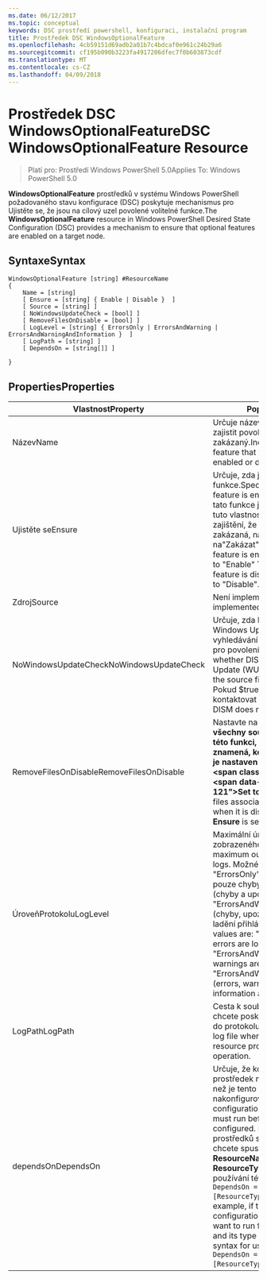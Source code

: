 ```yaml
---
ms.date: 06/12/2017
ms.topic: conceptual
keywords: DSC prostředí powershell, konfiguraci, instalační program
title: Prostředek DSC WindowsOptionalFeature
ms.openlocfilehash: 4cb59151d69adb2a01b7c4bdcaf0e961c24b29a6
ms.sourcegitcommit: cf195b090b3223fa4917206dfec7f0b603873cdf
ms.translationtype: MT
ms.contentlocale: cs-CZ
ms.lasthandoff: 04/09/2018
---
```

# <a name="dsc-windowsoptionalfeature-resource"></a><span data-ttu-id="24cd9-103">Prostředek DSC WindowsOptionalFeature</span><span class="sxs-lookup"><span data-stu-id="24cd9-103">DSC WindowsOptionalFeature Resource</span></span>

> <span data-ttu-id="24cd9-104">Platí pro: Prostředí Windows PowerShell 5.0</span><span class="sxs-lookup"><span data-stu-id="24cd9-104">Applies To: Windows PowerShell 5.0</span></span>

<span data-ttu-id="24cd9-105">**WindowsOptionalFeature** prostředků v systému Windows PowerShell požadovaného stavu konfigurace (DSC) poskytuje mechanismus pro Ujistěte se, že jsou na cílový uzel povolené volitelné funkce.</span><span class="sxs-lookup"><span data-stu-id="24cd9-105">The **WindowsOptionalFeature** resource in Windows PowerShell Desired State Configuration (DSC) provides a mechanism to ensure that optional features are enabled on a target node.</span></span>

## <a name="syntax"></a><span data-ttu-id="24cd9-106">Syntaxe</span><span class="sxs-lookup"><span data-stu-id="24cd9-106">Syntax</span></span>

```
WindowsOptionalFeature [string] #ResourceName
{
    Name = [string]
    [ Ensure = [string] { Enable | Disable }  ]
    [ Source = [string] ]
    [ NoWindowsUpdateCheck = [bool] ]
    [ RemoveFilesOnDisable = [bool] ]
    [ LogLevel = [string] { ErrorsOnly | ErrorsAndWarning | ErrorsAndWarningAndInformation }  ]
    [ LogPath = [string] ]
    [ DependsOn = [string[]] ]

}
```

## <a name="properties"></a><span data-ttu-id="24cd9-107">Properties</span><span class="sxs-lookup"><span data-stu-id="24cd9-107">Properties</span></span>

|  <span data-ttu-id="24cd9-108">Vlastnost</span><span class="sxs-lookup"><span data-stu-id="24cd9-108">Property</span></span>  |  <span data-ttu-id="24cd9-109">Popis</span><span class="sxs-lookup"><span data-stu-id="24cd9-109">Description</span></span>   |
|---|---|
| <span data-ttu-id="24cd9-110">Název</span><span class="sxs-lookup"><span data-stu-id="24cd9-110">Name</span></span>| <span data-ttu-id="24cd9-111">Určuje název funkce, které chcete zajistit povolený nebo zakázaný.</span><span class="sxs-lookup"><span data-stu-id="24cd9-111">Indicates the name of the feature that you want to ensure is enabled or disabled.</span></span>|
| <span data-ttu-id="24cd9-112">Ujistěte se</span><span class="sxs-lookup"><span data-stu-id="24cd9-112">Ensure</span></span>| <span data-ttu-id="24cd9-113">Určuje, zda je povolena funkce.</span><span class="sxs-lookup"><span data-stu-id="24cd9-113">Specifies whether the feature is enabled.</span></span> <span data-ttu-id="24cd9-114">K zajištění, že tato funkce je povoleno, nastavte tuto vlastnost možnost povolit"k zajištění, že tato funkce je zakázaná, nastavte vlastnost na"Zakázat".</span><span class="sxs-lookup"><span data-stu-id="24cd9-114">To ensure that the feature is enabled, set this property to "Enable" To ensure that the feature is disabled, set the property to "Disable".</span></span>|
| <span data-ttu-id="24cd9-115">Zdroj</span><span class="sxs-lookup"><span data-stu-id="24cd9-115">Source</span></span>| <span data-ttu-id="24cd9-116">Není implementováno.</span><span class="sxs-lookup"><span data-stu-id="24cd9-116">Not implemented.</span></span>|
| <span data-ttu-id="24cd9-117">NoWindowsUpdateCheck</span><span class="sxs-lookup"><span data-stu-id="24cd9-117">NoWindowsUpdateCheck</span></span>| <span data-ttu-id="24cd9-118">Určuje, zda DISM kontaktuje Windows Update (WU) při vyhledávání pro zdrojové soubory pro povolení funkce.</span><span class="sxs-lookup"><span data-stu-id="24cd9-118">Specifies whether DISM contacts Windows Update (WU) when searching for the source files to enable a feature.</span></span> <span data-ttu-id="24cd9-119">Pokud $true, DISM nebude kontaktovat služby WU.</span><span class="sxs-lookup"><span data-stu-id="24cd9-119">If $true, DISM does not contact WU.</span></span>|
| <span data-ttu-id="24cd9-120">RemoveFilesOnDisable</span><span class="sxs-lookup"><span data-stu-id="24cd9-120">RemoveFilesOnDisable</span></span>| <span data-ttu-id="24cd9-121">Nastavte na **$true** odebere všechny soubory přidružené k této funkci, pokud je zakázán (to znamená, když **zajistěte, aby** je nastaven na "Chybí").</span><span class="sxs-lookup"><span data-stu-id="24cd9-121">Set to **$true** to remove all files associated with the feature when it is disabled (that is, when **Ensure** is set to "Absent").</span></span>|
| <span data-ttu-id="24cd9-122">ÚroveňProtokolu</span><span class="sxs-lookup"><span data-stu-id="24cd9-122">LogLevel</span></span>| <span data-ttu-id="24cd9-123">Maximální úroveň výstupu zobrazeného v protokolech.</span><span class="sxs-lookup"><span data-stu-id="24cd9-123">The maximum output level shown in the logs.</span></span> <span data-ttu-id="24cd9-124">Možné hodnoty jsou: "ErrorsOnly" (jsou protokolovány pouze chyby), "ErrorsAndWarning" (chyby a upozornění přihlášení) a "ErrorsAndWarningAndInformation" (chyby, upozornění a informace o ladění přihlášeni).</span><span class="sxs-lookup"><span data-stu-id="24cd9-124">The accepted values are: "ErrorsOnly" (only errors are logged), "ErrorsAndWarning" (errors and warnings are logged), and "ErrorsAndWarningAndInformation" (errors, warnings, and debug information are logged).</span></span>|
| <span data-ttu-id="24cd9-125">LogPath</span><span class="sxs-lookup"><span data-stu-id="24cd9-125">LogPath</span></span>| <span data-ttu-id="24cd9-126">Cesta k souboru protokolu, kam chcete poskytovatele prostředků do protokolu operaci.</span><span class="sxs-lookup"><span data-stu-id="24cd9-126">The path to a log file where you want the resource provider to log the operation.</span></span>|
| <span data-ttu-id="24cd9-127">dependsOn</span><span class="sxs-lookup"><span data-stu-id="24cd9-127">DependsOn</span></span>| <span data-ttu-id="24cd9-128">Určuje, že konfigurace jiný prostředek musí spustit předtím, než je tento prostředek nakonfigurován.</span><span class="sxs-lookup"><span data-stu-id="24cd9-128">Specifies that the configuration of another resource must run before this resource is configured.</span></span> <span data-ttu-id="24cd9-129">Pokud ID konfigurace prostředků skriptu blok, který chcete spustit nejprve je třeba __ResourceName__ a její typ je __ResourceType__, syntaxe pro používání této vlastnosti je `DependsOn = "[ResourceType]ResourceName"`.</span><span class="sxs-lookup"><span data-stu-id="24cd9-129">For example, if the ID of the resource configuration script block that you want to run first is __ResourceName__ and its type is __ResourceType__, the syntax for using this property is `DependsOn = "[ResourceType]ResourceName"`.</span></span>|